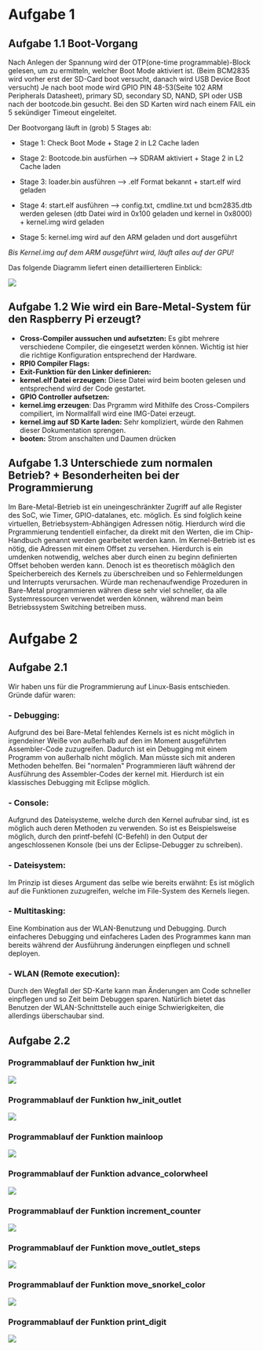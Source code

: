 # Aufgabe 1

## Aufgabe 1.1 Boot-Vorgang

Nach Anlegen der Spannung wird der OTP(one-time programmable)-Block gelesen, um zu ermitteln, welcher Boot Mode aktiviert ist. (Beim BCM2835 wird vorher erst der SD-Card boot versucht, danach wird USB Device Boot versucht) Je nach boot mode wird GPIO PIN 48-53(Seite 102 ARM Peripherals Datasheet), primary SD, secondary SD, NAND, SPI oder USB nach der bootcode.bin gesucht. Bei den SD Karten wird nach einem FAIL ein 5 sekündiger Timeout eingeleitet.

Der Bootvorgang läuft in (grob) 5 Stages ab:

- Stage 1:
Check Boot Mode + Stage 2 in L2 Cache laden

- Stage 2:
Bootcode.bin ausfürhen --> SDRAM aktiviert + Stage 2 in L2 Cache laden

- Stage 3:
loader.bin ausführen --> .elf Format bekannt + start.elf wird geladen

- Stage 4:
start.elf ausführen --> config.txt, cmdline.txt und bcm2835.dtb werden gelesen (dtb Datei wird in 0x100 geladen und kernel in 0x8000) + kernel.img wird geladen

- Stage 5:
kernel.img wird auf den ARM geladen und dort ausgeführt

*Bis Kernel.img auf dem ARM ausgeführt wird, läuft alles auf der GPU!*

Das folgende Diagramm liefert einen detaillierteren Einblick:

![](PI_Boot.png)

## Aufgabe 1.2 Wie wird ein Bare-Metal-System für den Raspberry Pi erzeugt?
- **Cross-Compiler aussuchen und aufsetzten:** Es gibt mehrere verschiedene Compiler, die eingesetzt werden können. Wichtig ist hier die richtige Konfiguration entsprechend der Hardware.
- **RPI0 Compiler Flags:**
- **Exit-Funktion für den Linker definieren:**
- **kernel.elf Datei erzeugen:** Diese Datei wird beim booten gelesen und entsprechend wird der Code gestartet.
- **GPIO Controller aufsetzen:**
- **kernel.img erzeugen**: Das Prgramm wird Mithilfe des Cross-Compilers compiliert, im Normallfall wird eine IMG-Datei erzeugt.
- **kernel.img auf SD Karte laden:** Sehr kompliziert, würde den Rahmen dieser Dokumentation sprengen.
- **booten:** Strom anschalten und Daumen drücken


## Aufgabe 1.3 Unterschiede zum normalen Betrieb? + Besonderheiten bei der Programmierung

Im Bare-Metal-Betrieb ist ein uneingeschränkter Zugriff auf alle Register des SoC, wie Timer, GPIO-datalanes, etc. möglich. Es sind folglich keine virtuellen, Betriebsystem-Abhängigen Adressen nötig. Hierdurch wird die Prgrammierung tendentiell einfacher, da direkt mit den Werten, die im Chip-Handbuch genannt werden gearbeitet werden kann.
Im Kernel-Betrieb ist es nötig, die Adressen mit einem Offset zu versehen. Hierdurch is ein umdenken notwendig, welches aber durch einen zu beginn definierten Offset behoben werden kann. Denoch ist es theoretisch möäglich den Speicherbereich des Kernels zu überschreiben und so  Fehlermeldungen und Interrupts verursachen.
Würde man rechenaufwendige Prozeduren in Bare-Metal programmieren währen diese sehr viel schneller, da alle Systemressourcen verwendet werden können, während man beim Betriebssystem Switching betreiben muss. 

# Aufgabe 2

## Aufgabe 2.1

Wir haben uns für die Programmierung auf Linux-Basis entschieden.
Gründe dafür waren:

### - Debugging:
Aufgrund des bei Bare-Metal fehlendes Kernels ist es nicht möglich in irgendeiner Weiße von außerhalb auf den im Moment ausgeführten Assembler-Code zuzugreifen. Dadurch ist ein Debugging mit einem Programm von außerhalb nicht möglich. Man müsste sich mit anderen Methoden behelfen. Bei "normalen" Programmieren läuft während der Ausführung des Assembler-Codes der kernel mit. Hierdurch ist ein klassisches Debugging mit Eclipse möglich.

### - Console:
Aufgrund des Dateisysteme, welche durch den Kernel aufrubar sind, ist es möglich auch deren Methoden zu verwenden. So ist es Beispielsweise möglich, durch den printf-befehl (C-Befehl) in den Output der angeschlossenen Konsole (bei uns der Eclipse-Debugger zu schreiben).

### - Dateisystem:
Im Prinzip ist dieses Argument das selbe wie bereits erwähnt: Es ist möglich auf die Funktionen zuzugreifen, welche im File-System des Kernels liegen.

### - Multitasking:
Eine Kombination aus der WLAN-Benutzung und Debugging. Durch einfacheres Debugging und einfacheres Laden des Programmes kann man bereits während der Ausführung änderungen einpflegen und schnell deployen.

### - WLAN (Remote execution):
Durch den Wegfall der SD-Karte kann man Änderungen am Code schneller einpflegen und so Zeit beim Debuggen sparen. Natürlich bietet das Benutzen der WLAN-Schnittstelle auch einige Schwierigkeiten, die allerdings überschaubar sind.

## Aufgabe 2.2

### Programmablauf der Funktion hw_init
![](diagrams/export/Programmablauf_init.png)

### Programmablauf der Funktion hw_init_outlet
![](diagrams/export/Programmablauf_init_outlet.png)

### Programmablauf der Funktion mainloop
![](diagrams/export/Programmablauf_mainloop.png)

### Programmablauf der Funktion advance_colorwheel
![](diagrams/export/Programmablauf_advance_colorwheel.png)

### Programmablauf der Funktion increment_counter
![](diagrams/export/Programmablauf_increment_counter.png)

### Programmablauf der Funktion move_outlet_steps
![](diagrams/export/Programmablauf_move_outlet_steps.png)

### Programmablauf der Funktion move_snorkel_color
![](diagrams/export/Programmablauf_move_snorkel_color.png)

### Programmablauf der Funktion print_digit
![](diagrams/export/Programmablauf_print_digit.png)
